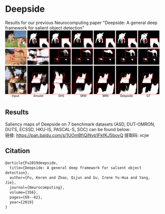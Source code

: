 # Deepside
Results for our previous Neurocomputing paper "Deepside: A general deep framework for salient object detection"
![alt text](Examples.png)
## Results
Saliency maps of Deepside on 7 benchmark datasets (ASD, DUT-OMRON, DUTS, ECSSD, HKU-IS, PASCAL-S, SOC) can be found below:  
链接: https://pan.baidu.com/s/1UOmBfjQiNyp1FkfKJ5bovQ 提取码: xcjw  

## Citation
    @article{Fu2019deepside,
      title={Deepside: A general deep framework for salient object detection},
      author={Fu, Keren and Zhao, Qijun and Gu, Irene Yu-Hua and Yang, Jie},
      journal={Neurocomputing},
      volume={356},
      pages={69--82},
      year={2019}
    }
